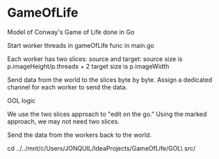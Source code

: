 # GameOfLife
Model of Conway's Game of Life done in Go

Start worker threads in gameOfLife func in main.go

Each worker has two slices: source and target:
    source size is p.imageHeight/p.threads + 2
    target size is p.imageWidth
    
Send data from the world to the slices byte by byte. Assign a dedicated channel for
each worker to send the data.

GOL logic

We use the two slices approach to "edit on the go." Using the marked approach,
we may not need two slices.

Send the data from the workers back to the world.

cd ../../mnt/c/Users/JONQUIL/IdeaProjects/GameOfLife/GOL\ src/